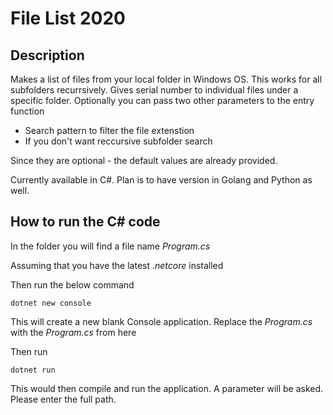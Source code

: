 # File List 2020 

## Description
Makes a list of files from your local folder in Windows OS. This works for all subfolders recurrsively. Gives serial number to individual files under a specific folder. Optionally you can pass two other parameters to the entry function 
* Search pattern to filter the file extenstion 
* If you don't want reccursive subfolder search

Since they are optional - the default values are already provided.  


Currently available in C#. Plan is to have version in Golang and Python as well. 

## How to run the C# code
In the folder you will find a file name *Program.cs* 

Assuming that you have the latest *.netcore* installed

Then run the below command 

```CLI
dotnet new console
````
This will create a new blank Console application. Replace the *Program.cs* with the *Program.cs* from here

Then run 

````CLI
dotnet run
````
This would then compile and run the application. A parameter will be asked. Please enter the full path. 